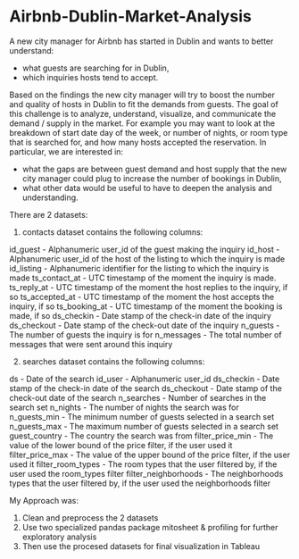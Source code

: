 # Airbnb-Dublin-Market-Analysis

A new city manager for Airbnb has started in Dublin and wants to better understand:

- what guests are searching for in Dublin,
- which inquiries hosts tend to accept.

Based on the findings the new city manager will try to boost the number and quality of hosts in Dublin to fit the demands from guests. The goal of this challenge is to analyze, understand, visualize, and communicate the demand / supply in the market. For example you may want to look at the breakdown of start date day of the week, or number of nights, or room type that is searched for, and how many hosts accepted the reservation. In particular, we are interested in:

- what the gaps are between guest demand and host supply that the new city manager could plug to increase the number of bookings in Dublin,
- what other data would be useful to have to deepen the analysis and understanding.

There are 2 datasets: 

1. contacts dataset contains the following columns:

id_guest - Alphanumeric user_id of the guest making the inquiry
id_host - Alphanumeric user_id of the host of the listing to which the inquiry is made
id_listing - Alphanumeric identifier for the listing to which the inquiry is made
ts_contact_at - UTC timestamp of the moment the inquiry is made.
ts_reply_at - UTC timestamp of the moment the host replies to the inquiry, if so
ts_accepted_at - UTC timestamp of the moment the host accepts the inquiry, if so
ts_booking_at - UTC timestamp of the moment the booking is made, if so
ds_checkin - Date stamp of the check-in date of the inquiry
ds_checkout - Date stamp of the check-out date of the inquiry
n_guests - The number of guests the inquiry is for
n_messages - The total number of messages that were sent around this inquiry

2. searches dataset contains the following columns:

ds - Date of the search
id_user - Alphanumeric user_id
ds_checkin - Date stamp of the check-in date of the search
ds_checkout - Date stamp of the check-out date of the search
n_searches - Number of searches in the search set
n_nights - The number of nights the search was for
n_guests_min - The minimum number of guests selected in a search set
n_guests_max - The maximum number of guests selected in a search set
guest_country - The country the search was from
filter_price_min - The value of the lower bound of the price filter, if the user used it
filter_price_max - The value of the upper bound of the price filter, if the user used it
filter_room_types - The room types that the user filtered by, if the user used the room_types filter
filter_neighborhoods - The neighborhoods types that the user filtered by, if the user used the neighborhoods filter


My Approach was:
1. Clean and preprocess the 2 datasets
2. Use two specialized pandas package mitosheet & profiling for further exploratory analysis
3. Then use the procesed datasets for final visualization in Tableau
